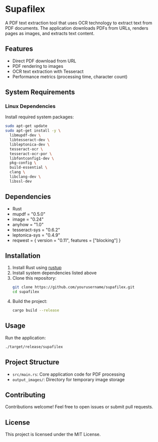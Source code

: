 # Supafilex

A PDF text extraction tool that uses OCR technology to extract text from PDF documents. The application downloads PDFs from URLs, renders pages as images, and extracts text content.

## Features

- Direct PDF download from URL
- PDF rendering to images
- OCR text extraction with Tesseract
- Performance metrics (processing time, character count)

## System Requirements

### Linux Dependencies

Install required system packages:

```bash
sudo apt-get update
sudo apt-get install -y \
  libmupdf-dev \
  libtesseract-dev \
  libleptonica-dev \
  tesseract-ocr \
  tesseract-ocr-por \
  libfontconfig1-dev \
  pkg-config \
  build-essential \
  clang \
  libclang-dev \
  libssl-dev
```

## Dependencies

- Rust
- mupdf = "0.5.0"
- image = "0.24"
- anyhow = "1.0"
- tesseract-sys = "0.6.2"
- leptonica-sys = "0.4.9"
- reqwest = { version = "0.11", features = ["blocking"] }

## Installation

1. Install Rust using [rustup](https://rustup.rs/)
2. Install system dependencies listed above
3. Clone this repository:
   ```bash
   git clone https://github.com/yourusername/supafilex.git
   cd supafilex
   ```
4. Build the project:
   ```bash
   cargo build --release
   ```

## Usage

Run the application:
```bash
./target/release/supafilex
```

## Project Structure

- `src/main.rs`: Core application code for PDF processing
- `output_images/`: Directory for temporary image storage

## Contributing

Contributions welcome! Feel free to open issues or submit pull requests.

## License

This project is licensed under the MIT License.